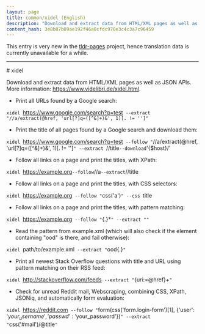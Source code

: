 ```yaml
---
layout: page
title: common/xidel (English)
description: "Download and extract data from HTML/XML pages as well as JSON APIs."
content_hash: 3e8b87b09ae192f46a0cfdc970e3c4c3a7c96459
---
```


This entry is very new in the [tldr-pages](https://github.com/tldr-pages/tldr) project, hence translation data is currently unavailable for a while.

<hr># xidel

Download and extract data from HTML/XML pages as well as JSON APIs.
More information: <https://www.videlibri.de/xidel.html>.

- Print all URLs found by a Google search:

`xidel `<span class="tldr-var badge badge-pill bg-dark-lm bg-white-dm text-white-lm text-dark-dm font-weight-bold">https://www.google.com/search?q=test</span>` --extract "//a/extract(@href, 'url[?]q=([^&]+)&', 1)[. != '']"`

- Print the title of all pages found by a Google search and download them:

`xidel `<span class="tldr-var badge badge-pill bg-dark-lm bg-white-dm text-white-lm text-dark-dm font-weight-bold">https://www.google.com/search?q=test</span>` --follow "`<span class="tldr-var badge badge-pill bg-dark-lm bg-white-dm text-white-lm text-dark-dm font-weight-bold">//a/extract(@href, 'url[?]q=([^&]+)&', 1)[. != '']</span>`" --extract `<span class="tldr-var badge badge-pill bg-dark-lm bg-white-dm text-white-lm text-dark-dm font-weight-bold">//title</span>` --download `<span class="tldr-var badge badge-pill bg-dark-lm bg-white-dm text-white-lm text-dark-dm font-weight-bold">'{$host}/'</span>

- Follow all links on a page and print the titles, with XPath:

`xidel `<span class="tldr-var badge badge-pill bg-dark-lm bg-white-dm text-white-lm text-dark-dm font-weight-bold">https://example.org</span>` --follow `<span class="tldr-var badge badge-pill bg-dark-lm bg-white-dm text-white-lm text-dark-dm font-weight-bold">//a</span>` --extract `<span class="tldr-var badge badge-pill bg-dark-lm bg-white-dm text-white-lm text-dark-dm font-weight-bold">//title</span>

- Follow all links on a page and print the titles, with CSS selectors:

`xidel `<span class="tldr-var badge badge-pill bg-dark-lm bg-white-dm text-white-lm text-dark-dm font-weight-bold">https://example.org</span>` --follow "`<span class="tldr-var badge badge-pill bg-dark-lm bg-white-dm text-white-lm text-dark-dm font-weight-bold">css('a')</span>`" --css `<span class="tldr-var badge badge-pill bg-dark-lm bg-white-dm text-white-lm text-dark-dm font-weight-bold">title</span>

- Follow all links on a page and print the titles, with pattern matching:

`xidel `<span class="tldr-var badge badge-pill bg-dark-lm bg-white-dm text-white-lm text-dark-dm font-weight-bold">https://example.org</span>` --follow "`<span class="tldr-var badge badge-pill bg-dark-lm bg-white-dm text-white-lm text-dark-dm font-weight-bold"><a>{.}</a>*</span>`" --extract "`<span class="tldr-var badge badge-pill bg-dark-lm bg-white-dm text-white-lm text-dark-dm font-weight-bold"><title>{.}</title></span>`"`

- Read the pattern from example.xml (which will also check if the element containing "ood" is there, and fail otherwise):

`xidel `<span class="tldr-var badge badge-pill bg-dark-lm bg-white-dm text-white-lm text-dark-dm font-weight-bold">path/to/example.xml</span>` --extract "`<span class="tldr-var badge badge-pill bg-dark-lm bg-white-dm text-white-lm text-dark-dm font-weight-bold"><x><foo>ood</foo><bar>{.}</bar></x></span>`"`

- Print all newest Stack Overflow questions with title and URL using pattern matching on their RSS feed:

`xidel `<span class="tldr-var badge badge-pill bg-dark-lm bg-white-dm text-white-lm text-dark-dm font-weight-bold">http://stackoverflow.com/feeds</span>` --extract "`<span class="tldr-var badge badge-pill bg-dark-lm bg-white-dm text-white-lm text-dark-dm font-weight-bold"><entry><title>{title:=.}</title><link>{uri:=@href}</link></entry>+</span>`"`

- Check for unread Reddit mail, Webscraping, combining CSS, XPath, JSONiq, and automatically form evaluation:

`xidel `<span class="tldr-var badge badge-pill bg-dark-lm bg-white-dm text-white-lm text-dark-dm font-weight-bold">https://reddit.com</span>` --follow "`<span class="tldr-var badge badge-pill bg-dark-lm bg-white-dm text-white-lm text-dark-dm font-weight-bold">form(css('form.login-form')[1], {'user': '$your_username', 'passwd': '$your_password'})</span>`" --extract "`<span class="tldr-var badge badge-pill bg-dark-lm bg-white-dm text-white-lm text-dark-dm font-weight-bold">css('#mail')/@title</span>`"`
